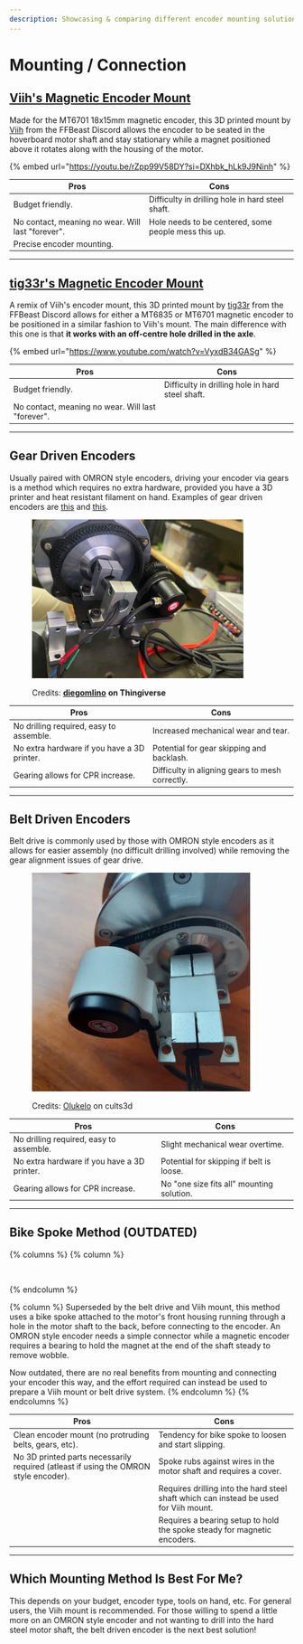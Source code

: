 ```yaml
---
description: Showcasing & comparing different encoder mounting solutions.
---
```


# Mounting / Connection

## [Viih's Magnetic Encoder Mount](https://www.printables.com/model/934160-ffbeast-encoder-assembly)

Made for the MT6701 18x15mm magnetic encoder, this 3D printed mount by [Viih](https://www.printables.com/@Viih_341714) from the FFBeast Discord allows the encoder to be seated in the hoverboard motor shaft and stay stationary while a magnet positioned above it rotates along with the housing of the motor.

{% embed url="https://youtu.be/rZpp99V58DY?si=DXhbk_hLk9J9Ninh" %}

| Pros                                              | Cons                                                 |
| ------------------------------------------------- | ---------------------------------------------------- |
| Budget friendly.                                  | Difficulty in drilling hole in hard steel shaft.     |
| No contact, meaning no wear. Will last "forever". | Hole needs to be centered, some people mess this up. |
| Precise encoder mounting.                         |                                                      |

***

## [tig33r's Magnetic Encoder Mount](https://www.printables.com/model/1380474-magnetic-encoder-mount-for-hoverboard-wheel-motor)

A remix of Viih's encoder mount, this 3D printed mount by [tig33r](https://www.printables.com/@tig33r_3322973) from the FFBeast Discord allows for either a MT6835 or MT6701 magnetic encoder to be positioned in a similar fashion to Viih's mount. The main difference with this one is that **it works with an off-centre hole drilled in the axle**.

{% embed url="https://www.youtube.com/watch?v=VyxdB34GASg" %}

| Pros                                              | Cons                                             |
| ------------------------------------------------- | ------------------------------------------------ |
| Budget friendly.                                  | Difficulty in drilling hole in hard steel shaft. |
| No contact, meaning no wear. Will last "forever". |                                                  |

***

## Gear Driven Encoders

Usually paired with OMRON style encoders, driving your encoder via gears is a method which requires no extra hardware, provided you have a 3D printer and heat resistant filament on hand. Examples of gear driven encoders are [this](https://www.printables.com/model/981504-hoverboard-ffbeast-openffboard-ffb-sim-wheel-encod) and [this](https://www.thingiverse.com/thing:6664358).

<figure><img src="../../.gitbook/assets/image (2) (1) (1) (1) (1).png" alt="" width="375"><figcaption><p>Credits: <a href="https://www.thingiverse.com/diegomlino"><strong>diegomlino</strong></a> <strong>on Thingiverse</strong></p></figcaption></figure>

| Pros                                        | Cons                                            |
| ------------------------------------------- | ----------------------------------------------- |
| No drilling required, easy to assemble.     | Increased mechanical wear and tear.             |
| No extra hardware if you have a 3D printer. | Potential for gear skipping and backlash.       |
| Gearing allows for CPR increase.            | Difficulty in aligning gears to mesh correctly. |

***

## Belt Driven Encoders

Belt drive is commonly used by those with OMRON style encoders as it allows for easier assembly (no difficult drilling involved) while removing the gear alignment issues of gear drive.

<figure><img src="../../.gitbook/assets/image (3) (1) (1).png" alt="" width="387"><figcaption><p>Credits: <a href="https://cults3d.com/en/users/Olukelo/3d-models">Olukelo</a> on cults3d</p></figcaption></figure>

| Pros                                        | Cons                                      |
| ------------------------------------------- | ----------------------------------------- |
| No drilling required, easy to assemble.     | Slight mechanical wear overtime.          |
| No extra hardware if you have a 3D printer. | Potential for skipping if belt is loose.  |
| Gearing allows for CPR increase.            | No "one size fits all" mounting solution. |

***

## Bike Spoke Method (OUTDATED)&#x20;

{% columns %}
{% column %}


<figure><img src="../../.gitbook/assets/image (4) (1).png" alt="" width="188"><figcaption></figcaption></figure>
{% endcolumn %}

{% column %}
Superseded by the belt drive and Viih mount, this method uses a bike spoke attached to the motor's front housing running through a hole in the motor shaft to the back, before connecting to the encoder. An OMRON style encoder needs a simple connector while a magnetic encoder requires a bearing to hold the magnet at the end of the shaft steady to remove wobble.

Now outdated, there are no real benefits from mounting and connecting your encoder this way, and the effort required can instead be used to prepare a Viih mount or belt drive system.
{% endcolumn %}
{% endcolumns %}

| Pros                                                                                 | Cons                                                                                  |
| ------------------------------------------------------------------------------------ | ------------------------------------------------------------------------------------- |
| Clean encoder mount (no protruding belts, gears, etc).                               | Tendency for bike spoke to loosen and start slipping.                                 |
| No 3D printed parts necessarily required (atleast if using the OMRON style encoder). | Spoke rubs against wires in the motor shaft and requires a cover.                     |
|                                                                                      | Requires drilling into the hard steel shaft which can instead be used for Viih mount. |
|                                                                                      | Requires a bearing setup to hold the spoke steady for magnetic encoders.              |

***

## Which Mounting Method Is Best For Me?

This depends on your budget, encoder type, tools on hand, etc. For general users, the Viih mount is recommended. For those willing to spend a little more on an OMRON style encoder and not wanting to drill into the hard steel motor shaft, the belt driven encoder is the next best solution!
